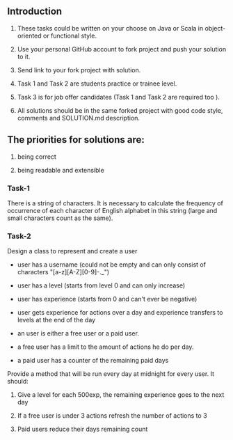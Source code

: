 ## Introduction

1. These tasks could be written on your choose on Java or Scala in object-oriented or functional style.

2. Use your personal GitHub account to fork project and push your solution to it.

3. Send link to your fork project with solution.

4. Task 1 and Task 2 are students practice or trainee level.

5. Task 3 is for job offer candidates (Task 1 and Task 2 are required too ).

6. All solutions should be in the same forked project with good code style, comments and SOLUTION.md description.



## The priorities for solutions are:

  1) being correct

  2) being readable and extensible




### Task-1

There is a string of characters. It is necessary to calculate the frequency of occurrence of each character of English alphabet in this string (large and small characters count as the same).



### Task-2

Design a class to represent and create a user

*  user has a username (could not be empty and can only consist of characters "[a-z][A-Z][0-9]-._")

*  user has a level (starts from level 0 and can only increase)

*  user has experience (starts from 0 and can't ever be negative)

*  user gets experience for actions over a day and experience transfers to levels at the end of the day

*  an user is either a free user or a paid user.

*  a free user has a limit to the amount of actions he do per day.

*  a paid user has a counter of the remaining paid days



Provide a method that will be run every day at midnight for every user. It should:

1.  Give a level for each 500exp, the remaining experience goes to the next day

2.  If a free user is under 3 actions refresh the number of actions to 3

3.  Paid users reduce their days remaining count
